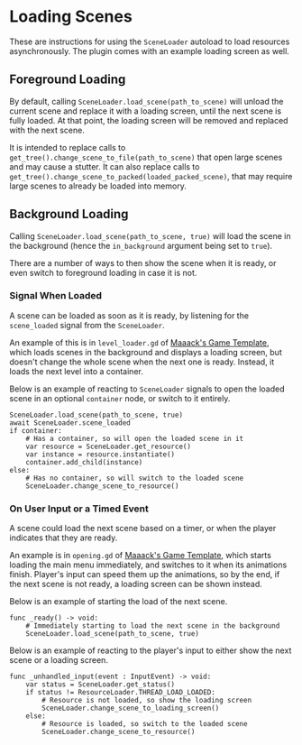 # Loading Scenes

These are instructions for using the `SceneLoader` autoload to load resources asynchronously. The plugin comes with an example loading screen as well.

## Foreground Loading

By default, calling `SceneLoader.load_scene(path_to_scene)` will unload the current scene and replace it with a loading screen, until the next scene is fully loaded. At that point, the loading screen will be removed and replaced with the next scene.

It is intended to replace calls to `get_tree().change_scene_to_file(path_to_scene)` that open large scenes and may cause a stutter. It can also replace calls to `get_tree().change_scene_to_packed(loaded_packed_scene)`, that may require large scenes to already be loaded into memory.


## Background Loading

Calling `SceneLoader.load_scene(path_to_scene, true)` will load the scene in the background (hence the `in_background` argument being set to `true`).

There are a number of ways to then show the scene when it is ready, or even switch to foreground loading in case it is not.

### Signal When Loaded

A scene can be loaded as soon as it is ready, by listening for the `scene_loaded` signal from the `SceneLoader`.

An example of this is in `level_loader.gd` of [Maaack's Game Template](https://github.com/Maaack/Godot-Game-Template), which loads scenes in the background and displays a loading screen, but doesn't change the whole scene when the next one is ready. Instead, it loads the next level into a container.  


Below is an example of reacting to `SceneLoader` signals to open the loaded scene in an optional `container` node, or switch to it entirely.  
```
SceneLoader.load_scene(path_to_scene, true)
await SceneLoader.scene_loaded
if container:
    # Has a container, so will open the loaded scene in it
    var resource = SceneLoader.get_resource()
    var instance = resource.instantiate()
    container.add_child(instance)
else:
    # Has no container, so will switch to the loaded scene
    SceneLoader.change_scene_to_resource()
```


### On User Input or a Timed Event

A scene could load the next scene based on a timer, or when the player indicates that they are ready.  

An example is in `opening.gd` of [Maaack's Game Template](https://github.com/Maaack/Godot-Game-Template), which starts loading the main menu immediately, and switches to it when its animations finish. Player's input can speed them up the animations, so by the end, if the next scene is not ready, a loading screen can be shown instead.  

Below is an example of starting the load of the next scene.  
```
func _ready() -> void:
    # Immediately starting to load the next scene in the background
	SceneLoader.load_scene(path_to_scene, true)
```

Below is an example of reacting to the player's input to either show the next scene or a loading screen.  
```
func _unhandled_input(event : InputEvent) -> void:
    var status = SceneLoader.get_status()
    if status != ResourceLoader.THREAD_LOAD_LOADED:
        # Resource is not loaded, so show the loading screen
        SceneLoader.change_scene_to_loading_screen()
    else:
        # Resource is loaded, so switch to the loaded scene
        SceneLoader.change_scene_to_resource()
```